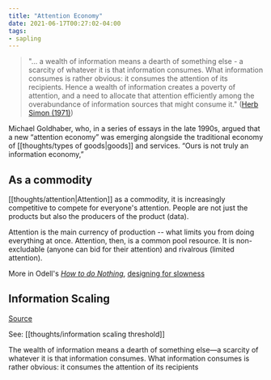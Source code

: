 ```yaml
---
title: "Attention Economy"
date: 2021-06-17T00:27:02-04:00
tags:
- sapling
---
```


> "... a wealth of information means a dearth of something else - a scarcity of whatever it is that information consumes. What information consumes is rather obvious: it consumes the attention of its recipients. Hence a wealth of information creates a poverty of attention, and a need to allocate that attention efficiently among the overabundance of information sources that might consume it." 
   ([Herb Simon (1971)](http://nmhammersen.files.wordpress.com/2012/11/simon_designing-organizations-for-an-information-rich-world.pdf))

Michael Goldhaber, who, in a series of essays in the late 1990s, argued that a new “attention economy” was emerging alongside the traditional economy of [[thoughts/types of goods|goods]] and services. “Ours is not truly an information economy,”

## As a commodity
[[thoughts/attention|Attention]] as a commodity, it is increasingly competitive to compete for everyone's attention. People are not just the products but also the producers of the product (data).

Attention is the main currency of production -- what limits you from doing everything at once. Attention, then, is a common pool resource. It is non-excludable (anyone can bid for their attention) and rivalrous (limited attention).

More in Odell's [*How to do Nothing*](thoughts/How%20to%20do%20Nothing.md), [designing for slowness](thoughts/digital%20mindfulness.md)

## Information Scaling
[Source](https://theconvivialsociety.substack.com/p/the-pathologies-of-the-attention)

See: [[thoughts/information scaling threshold]]

The wealth of information means a dearth of something else—a scarcity of whatever it is that information consumes. What information consumes is rather obvious: it consumes the attention of its recipients
